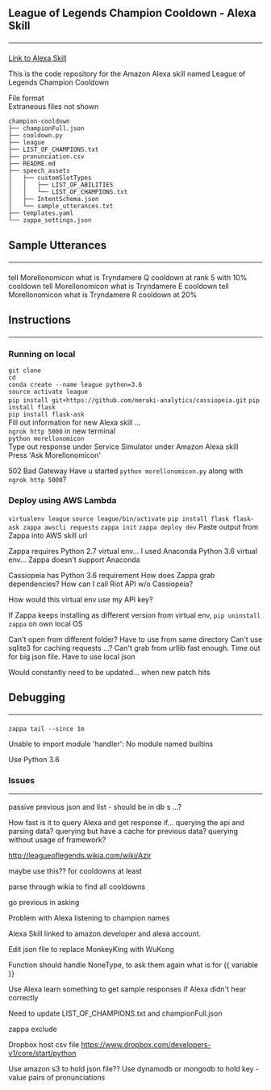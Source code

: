 ## League of Legends Champion Cooldown - Alexa Skill <hr/>

[Link to Alexa Skill](https://www.amazon.com/League-of-Legends-Champion-Cooldown/dp/B076FN3YS2/ref=sr_1_1?s=digital-skills&ie=UTF8&qid=1509420389&sr=1-1&keywords=league+of+legends+champion+cooldown&dpID=7137yMTCy7L&preST=_SY300_QL70_&dpSrc=srch)

This is the code repository for the Amazon Alexa skill named League of Legends Champion Cooldown

File format  
Extraneous files not shown

```
champion-cooldown
├── championFull.json              
├── cooldown.py                          
├── league                        
├── LIST_OF_CHAMPIONS.txt         
├── pronunciation.csv             
├── README.md                     
├── speech_assets                   
│   ├── customSlotTypes
│   │   ├── LIST_OF_ABILITIES
│   │   └── LIST_OF_CHAMPIONS.txt
│   ├── IntentSchema.json
│   └── sample_utterances.txt
├── templates.yaml
└── zappa_settings.json
``` 

## Sample Utterances <hr/>

tell Morellonomicon what is Tryndamere Q cooldown at rank 5 with 10% cooldown
tell Morellonomicon what is Tryndamere E cooldown 
tell Morellonomicon what is Tryndamere R cooldown at 20%

## Instructions  <hr/>

### Running on local
`git clone`   
`cd`  
`conda create --name league python=3.6`   
`source activate league`    
`pip install git+https://github.com/meraki-analytics/cassiopeia.git`
`pip install flask`  
`pip install flask-ask`  
Fill out information for new Alexa skill ...  
`ngrok http 5000` in new terminal    
`python morellonomicon`    
Type out response under Service Simulator under Amazon Alexa skill  
Press 'Ask Morellonomicon'   

502 Bad Gateway 
Have u started `python morellonomicon.py` along with `ngrok http 5000`?
 

### Deploy using AWS Lambda

`virtualenv league`
`source league/bin/activate`
`pip install flask flask-ask zappa awscli requests`
`zappa init`
`zappa deploy dev`
Paste output from Zappa into AWS skill url

Zappa requires Python 2.7 virtual env...
I used Anaconda Python 3.6 virtual env...
Zappa doesn't support Anaconda

Cassiopeia has Python 3.6 requirement
How does Zappa grab dependencies?
How can I call Riot API w/o Cassiopeia?

How would this virtual env use my API key?

If Zappa keeps installing as different version from virtual env,
`pip uninstall zappa` on own local OS

Can't open from different folder? Have to use from same directory
Can't use sqlite3 for caching requests ...?
Can't grab from urllib fast enough. Time out for big json file. Have to use local json


Would constantly need to be updated... when new patch hits


## Debugging <hr/>

`zappa tail --since 1m`

Unable to import module 'handler': No module named builtins

Use Python 3.6

### Issues <hr/>

passive
previous
json and list - should be in db
s ...?


How fast is it to query Alexa and get response if...
querying the api and parsing data?
querying but have a cache for previous data?
querying without usage of framework?

http://leagueoflegends.wikia.com/wiki/Azir

maybe use this?? for cooldowns at least

parse through wikia to find all cooldowns

go previous in asking


Problem with Alexa listening to champion names


Alexa Skill linked to amazon.developer and alexa account. 

Edit json file to replace MonkeyKing with WuKong

Function should handle NoneType, to ask them again what is for {{ variable }}

Use Alexa learn something to get sample responses if Alexa didn't hear correctly

Need to update LIST_OF_CHAMPIONS.txt and championFull.json

zappa exclude

Dropbox host csv file
https://www.dropbox.com/developers-v1/core/start/python

Use amazon s3 to hold json file??
Use dynamodb or mongodb to hold key - value pairs of pronunciations